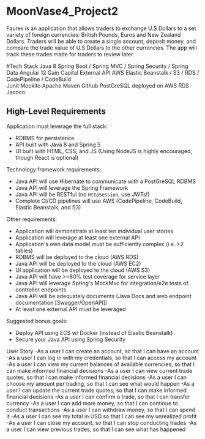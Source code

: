 # MoonVase4_Project2

Faurex is an application that allows traders to exchange U.S Dollars to a set variety of foreign currencies: British Pounds, Euros and New Zealand Dollars. 
Traders will be able to create a single account, deposit money, and compare the trade value of U.S Dollars to the other currencies. 
The app will track these trades made for traders to review later. 

#Tech Stack
Java 8 
Spring Boot / Spring MVC / Spring Security / Spring Data
Angular 12
Gain Capital External API
AWS Elastic Beanstalk / S3 / RDS / CodePipeline / CodeBuild          
Junit
Mockito
Apache Maven
Github
PostGreSQL deployed on AWS RDS
Jacoco

## High-Level Requirements

Application must leverage the full stack: 
- RDBMS for persistence 
- API built with Java 8 and Spring 5
- UI built with HTML, CSS, and JS (Using NodeJS is highly encouraged, though React is optional)

Technology framework requirements: 
- Java API will use Hibernate to communicate with a PostGreSQL RDBMS 
- Java API will leverage the Spring Framework 
- Java API will be RESTful (no `HttpSession`, use JWTs!)
- Complete CI/CD pipelines will use AWS (CodePipeline, CodeBuild, Elastic Beanstalk, and S3)

Other requirements: 
- Application will demonstrate at least ten individual user stories 
- Application will leverage at least one external API 
- Application's own data model must be sufficiently complex (i.e. >2 tables) 
- RDBMS will be deployed to the cloud (AWS RDS) 
- Java API will be deployed to the cloud (AWS EC2) 
- UI application will be deployed to the cloud (AWS S3) 
- Java API will have >=80% test coverage for service layer
- Java API will leverage Spring's MockMvc for integration/e2e tests of controller endpoints
- Java API will be adequately documents (Java Docs and web endpoint documentation [Swagger/OpenAPI])
- At least one external API must be leveraged

Suggested bonus goals:
- Deploy API using ECS w/ Docker (instead of Elastic Beanstalk)
- Secure your Java API using Spring Security

User Story
-As a user I can create an account, so that I can have an account
-As a user I can log in with my credentials, so that I can access my account
-As a user I can view my current balances of available currencies, so that I can make informed financial decisions
-As a user I can view current trade quotes, so that I can make informed financial decisions
-As a user I can choose my amount per trading, so that I can see what would happen
-As a user I can update the current trade quotes, so that I can make informed financial decisions
-As a user I can confirm a trade, so that I can transfer currency
-As a user I can add more money, so that I can continue to conduct transactions
-As a user I can withdraw money, so that I can spend it
-As a user I can see my total in USD so that I can see my unrealized profit
-As a user I can close my account, so that I can stop conducting trades
-As a user I can view previous trades, so that I can see what has happened 
